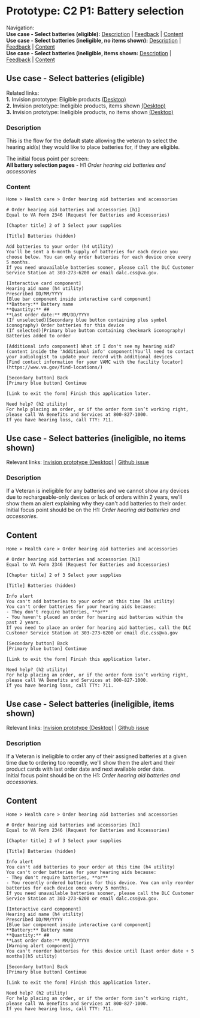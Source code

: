 
# Prototype: C2 P1: Battery selection 

Navigation: <br>
**Use case - Select batteries (eligible):** [Description](https://github.com/department-of-veterans-affairs/va.gov-team/blob/master/products/medical-device-tool/design/prototype-battery-selection.md#description) | [Feedback](https://github.com/department-of-veterans-affairs/va.gov-team/blob/master/products/medical-device-tool/design/prototype-battery-selection.md#feedback) | [Content](https://github.com/department-of-veterans-affairs/va.gov-team/blob/master/products/medical-device-tool/design/prototype-battery-selection.md#content)<br>
**Use case - Select batteries (ineligible, no items shown):** [Description](https://github.com/department-of-veterans-affairs/va.gov-team/blob/master/products/medical-device-tool/design/prototype-battery-selection.md#description-1) | [Feedback](https://github.com/department-of-veterans-affairs/va.gov-team/blob/master/products/medical-device-tool/design/prototype-battery-selection.md#feedback-1) | [Content](https://github.com/department-of-veterans-affairs/va.gov-team/blob/master/products/medical-device-tool/design/prototype-battery-selection.md#content-1)<br>
**Use case - Select batteries (ineligible, items shown:** [Description](https://github.com/department-of-veterans-affairs/va.gov-team/blob/master/products/medical-device-tool/design/prototype-battery-selection.md#description-2) | [Feedback](https://github.com/department-of-veterans-affairs/va.gov-team/blob/master/products/medical-device-tool/design/prototype-battery-selection.md#feedback-2) | [Content](https://github.com/department-of-veterans-affairs/va.gov-team/blob/master/products/medical-device-tool/design/prototype-battery-selection.md#content-2)

## Use case - Select batteries (eligible)
Related links:<br>
**1.** Invision prototype: Eligible products [(Desktop)](https://vsateams.invisionapp.com/share/6MVTG94WNH5#/416259607_C2P1-_Batteries_V-02) <br>
**2.** Invision prototype: Ineligible products, items shown [(Desktop)](https://vsateams.invisionapp.com/share/6MVTG94WNH5#/418131332_C2_P1-_Select_Supplies_-_All_Devices_Ineligible_-items_Shown-) <br>
**3.** Invision prototype: Ineligible products, no items shown [(Desktop)](https://vsateams.invisionapp.com/share/6MVTG94WNH5#/418131333_C2_P1-_Select_Supplies_-_All_Devices_Ineligible_-no_Items_Shown-) <br>

### Description 
This is the flow for the default state allowing the veteran to select the hearing aid(s) they would like to place batteries for, if they are eligible.

The initial focus point per screen: <br>
**All battery selection pages** - H1 _Order hearing aid batteries and accessories_<br>

### Content

```
Home > Health care > Order hearing aid batteries and accessories

# Order hearing aid batteries and accessories [h1]
Equal to VA Form 2346 (Request for Batteries and Accessories)

[Chapter title] 2 of 3 Select your supplies

[Title] Batteries (hidden)

Add batteries to your order (h4 utility) 
You'll be sent a 6-month supply of batteries for each device you choose below. You can only order batteries for each device once every 5 months.
If you need unavailable batteries sooner, please call the DLC Customer Service Station at 303-273-6200 or email dalc.css@va.gov.

[Interactive card component]
Hearing aid name (h4 utility)
Prescribed DD/MM/YYYY
[Blue bar component inside interactive card component]
**Battery:** Battery name 
**Quantity:** ## 
**Last order date:** MM/DD/YYYY
(If unselected)[Secondary blue button containing plus symbol iconography) Order batteries for this device 
(If selected)[Primary blue button containing checkmark iconography) Batteries added to order

[Additional info component] What if I don't see my hearing aid?
(content inside the 'Additional info' component)You'll need to contact your audiologist to update your record with additional devices
[Find contact information for your VAMC with the facility locator](https://www.va.gov/find-locations/)

[Secondary button] Back
[Primary blue button] Continue

[Link to exit the form] Finish this application later.

Need help? (h2 utility)
For help placing an order, or if the order form isn’t working right, please call VA Benefits and Services at 800-827-1000.
If you have hearing loss, call TTY: 711.
```

## Use case - Select batteries (ineligible, no items shown)
Relevant links: [Invision prototype (Desktop)](https://vsateams.invisionapp.com/share/6MVTG94WNH5#/418131332_C2_P1-_Select_Supplies_-_All_Devices_Ineligible_-items_Shown-) | [Github issue](https://github.com/department-of-veterans-affairs/va.gov-team/issues/5796)

### Description
If a Veteran is ineligible for any batteries and we cannot show any devices due to rechargeable-only devices or lack of orders within 2 years, we'll show them an alert explaining why they can't add batteries to their order.<br>
Initial focus point should be on the H1: _Order hearing aid batteries and accessories_.

## Content 
```
Home > Health care > Order hearing aid batteries and accessories

# Order hearing aid batteries and accessories [h1]
Equal to VA Form 2346 (Request for Batteries and Accessories)

[Chapter title] 2 of 3 Select your supplies

[Title] Batteries (hidden)

Info alert
You can't add batteries to your order at this time (h4 utility)
You can't order batteries for your hearing aids because:
- They don't require batteries, **or**
- You haven't placed an order for hearing aid batteries within the past 2 years.
If you need to place an order for hearing aid batteries, call the DLC Customer Service Station at 303-273-6200 or email dlc.css@va.gov

[Secondary button] Back
[Primary blue button] Continue

[Link to exit the form] Finish this application later.

Need help? (h2 utility)
For help placing an order, or if the order form isn’t working right, please call VA Benefits and Services at 800-827-1000.
If you have hearing loss, call TTY: 711.
```

## Use case - Select batteries (ineligible, items shown)
Relevant links: [Invision prototype (Desktop)](https://vsateams.invisionapp.com/share/6MVTG94WNH5#/418131332_C2_P1-_Select_Supplies_-_All_Devices_Ineligible_-items_Shown-) | [Github issue](https://github.com/department-of-veterans-affairs/va.gov-team/issues/5796)

### Description
If a Veteran is ineligible to order any of their assigned batteries at a given time due to ordering too recently, we'll show them the alert and their product cards with last order date and next available order date.<br>
Initial focus point should be on the H1: _Order hearing aid batteries and accessories_.

## Content 
```
Home > Health care > Order hearing aid batteries and accessories

# Order hearing aid batteries and accessories [h1]
Equal to VA Form 2346 (Request for Batteries and Accessories)

[Chapter title] 2 of 3 Select your supplies

[Title] Batteries (hidden)

Info alert
You can't add batteries to your order at this time (h4 utility)
You can't order batteries for your hearing aids because:
- They don't require batteries, **or**
- You recently ordered batteries for this device. You can only reorder batteries for each device once every 5 months.
If you need unavailable batteries sooner, please call the DLC Customer Service Station at 303-273-6200 or email dalc.css@va.gov.

[Interactive card component]
Hearing aid name (h4 utility)
Prescribed DD/MM/YYYY
[Blue bar component inside interactive card component]
**Battery:** Battery name 
**Quantity:** ## 
**Last order date:** MM/DD/YYYY
[Warning alert component]
You can't reorder batteries for this device until [Last order date + 5 months](h5 utility)

[Secondary button] Back
[Primary blue button] Continue

[Link to exit the form] Finish this application later.

Need help? (h2 utility)
For help placing an order, or if the order form isn’t working right, please call VA Benefits and Services at 800-827-1000.
If you have hearing loss, call TTY: 711.
```

